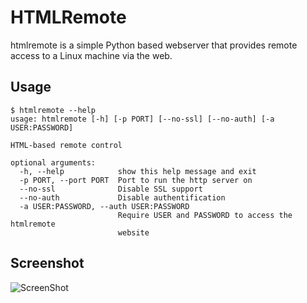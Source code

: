 HTMLRemote
==========

htmlremote is a simple Python based webserver that provides remote
access to a Linux machine via the web.

Usage
-----

    $ htmlremote --help
    usage: htmlremote [-h] [-p PORT] [--no-ssl] [--no-auth] [-a USER:PASSWORD]
    
    HTML-based remote control
    
    optional arguments:
      -h, --help            show this help message and exit
      -p PORT, --port PORT  Port to run the http server on
      --no-ssl              Disable SSL support
      --no-auth             Disable authentification
      -a USER:PASSWORD, --auth USER:PASSWORD
                            Require USER and PASSWORD to access the htmlremote
                            website

Screenshot
----------
![ScreenShot](https://raw.github.com/Grumbel/htmlremote/master/screenshot.png)

